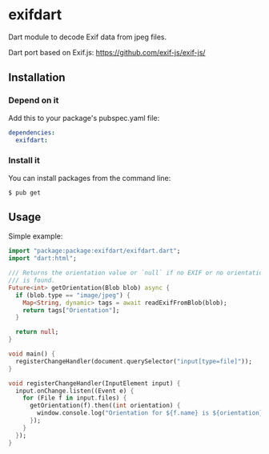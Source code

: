 # exifdart

Dart module to decode Exif data from jpeg files.

Dart port based on Exif.js:
<https://github.com/exif-js/exif-js/>

## Installation

### Depend on it
Add this to your package's pubspec.yaml file:

```YAML
dependencies:
  exifdart:
```

### Install it
You can install packages from the command line:
```
$ pub get
```

## Usage

Simple example:
```Dart
import "package:package:exifdart/exifdart.dart";
import "dart:html";

/// Returns the orientation value or `null` if no EXIF or no orientation info
/// is found.
Future<int> getOrientation(Blob blob) async {
  if (blob.type == "image/jpeg") {
    Map<String, dynamic> tags = await readExifFromBlob(blob);
    return tags["Orientation"];
  }

  return null;
}

void main() {
  registerChangeHandler(document.querySelector("input[type=file]"));
}

void registerChangeHandler(InputElement input) {
  input.onChange.listen((Event e) {
    for (File f in input.files) {
      getOrientation(f).then((int orientation) {
        window.console.log("Orientation for ${f.name} is ${orientation}");
      });
    }
  });
}
```

